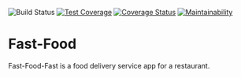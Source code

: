 ![Build Status](https://travis-ci.org/akolliy1/Fast-Food.svg?branch=master)
[![Test Coverage](https://api.codeclimate.com/v1/badges/33a9b335417f0b2cee31/test_coverage)](https://codeclimate.com/github/akolliy1/Fast-Food/test_coverage)
[![Coverage Status](https://coveralls.io/repos/github/akolliy1/Fast-Food/badge.svg?branch=master)](https://coveralls.io/github/akolliy1/Fast-Food?branch=master) 
[![Maintainability](https://api.codeclimate.com/v1/badges/33a9b335417f0b2cee31/maintainability)](https://codeclimate.com/github/akolliy1/Fast-Food/maintainability)

# Fast-Food
Fast-Food-Fast​ is a food delivery service app for a restaurant.  
